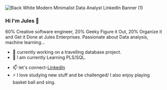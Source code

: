 ![Black   White Modern Minimalist Data Analyst LinkedIn Banner (1)](https://github.com/JulesEnterprises/julesEnterprises/assets/149686001/9d83a190-64eb-47ed-90fc-b8d1c289081f)


### Hi I'm Jules 👋

<!--
**JulesEnterprises/julesEnterprises** is a ✨ _special_ ✨ repository because its `README.md` (this file) appears on your GitHub profile.
-->
60% Creative software engineer, 20% Geeky Figure it Out, 20% Organize it and Get it Done at Jules Enterprises. Passionate about Data analysis, machine learning...

- 🔭 currently working on a travelling database project.
- 🌱 I am currently Learning PLS/SQL.
<!--- 👯 I’m looking to collaborate on.
- 🤔 I’m looking for help with.
- 💬 Ask me about.--> 
- 📫 let's connect-[LinkedIn](https://www.linkedin.com/in/junior-jules-3055a2281/)
- ⚡  I love studying new stuff and be challenged/ I also enjoy playing basket ball and sing.

